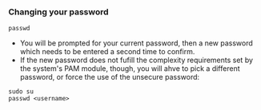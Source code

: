 ### Changing your password
```shell
passwd
```
- You will be prompted for your current password, then a new password which needs to be entered a second time to confirm.
- If the new password does not fufill the complexity requirements set by the system's PAM module, though, you will ahve to pick a different password, or force the use of the unsecure password:
```shell
sudo su
passwd <username>
```


